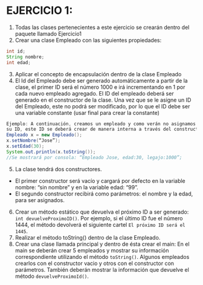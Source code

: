 # EJERCICIO 1:
1. Todas las clases pertenecientes a este ejercicio se crearán dentro del 
paquete llamado Ejercicio1
2. Crear una clase Empleado con las siguientes propiedades:
```java
int id;
String nombre;
int edad;
```
3. Aplicar el concepto de encapsulación dentro de la clase Empleado
4. El Id del Empleado debe ser generado automáticamente a partir de la clase, 
el primer ID será el número 1000 e irá incrementando en 1 por cada nuevo 
empleado agregado. El ID del empleado deberá ser generado en el 
constructor de la clase. Una vez que se le asigne un ID del Empleado, este no 
podrá ser modificado, por lo que el ID debe ser una variable constante (usar 
final para crear la constante)
```java
Ejemplo: A continuación, creamos un empleado y como verán no asignamos 
su ID, este ID se deberá crear de manera interna a través del constructor.
Empleado x = new Empleado();
x.setNombre(“Jose”);
x.setEdad(30);
System.out.println(x.toString());
//Se mostrará por consola: “Empleado Jose, edad:30, legajo:1000”;
```
5. La clase tendrá dos constructores.
- El primer constructor será vacío y cargará por defecto en la variable nombre: 
“sin nombre” y en la variable edad: “99”.
- El segundo constructor recibirá como parámetros: el nombre y la edad, para 
ser asignados.
6. Crear un método estático que devuelva el próximo ID a ser generado: `int
devuelveProximoID()`. Por ejemplo, si el último ID fue el número 1444, el
método devolverá el siguiente cartel `El próximo ID será el 1445`.
7. Realizar el método toString() dentro de la clase Empleado.
8. Crear una clase llamada principal y dentro de ésta crear el main:
En el main se deberán crear 5 empleados y mostrar su información 
correspondiente utilizando el método `toString()`. Algunos empleados
crearlos con el constructor vacio y otros con el constructor con parámetros. 
También deberán mostrar la información que devuelve el método 
`devuelveProximoId()`.
